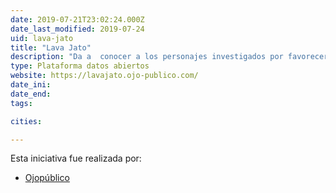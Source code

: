 ```yaml
---
date: 2019-07-21T23:02:24.000Z
date_last_modified: 2019-07-24
uid: lava-jato
title: "Lava Jato"
description: "Da a  conocer a los personajes investigados por favorecer a la constructora brasileña en los últimos tres gobiernos democráticos de nuestro país."
type: Plataforma datos abiertos
website: https://lavajato.ojo-publico.com/
date_ini: 
date_end: 
tags:

cities: 

---
```


Esta iniciativa fue realizada por:

- [Ojopúblico](/i/ojo-publico.html)
